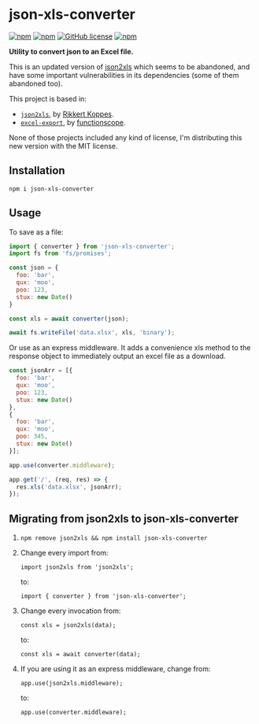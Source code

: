 # json-xls-converter

[![npm](https://img.shields.io/npm/dt/json-xls-converter)](https://www.npmjs.com/package/json-xls-converter)
[![npm](https://img.shields.io/npm/dw/json-xls-converter)](https://www.npmjs.com/package/json-xls-converter)
[![GitHub license](https://img.shields.io/github/license/neverbot/json-xls-converter)](https://github.com/neverbot/json-xls-converter/blob/master/LICENSE)
[![npm](https://img.shields.io/npm/v/json-xls-converter)](https://www.npmjs.com/package/json-xls-converter)

**Utility to convert json to an Excel file.**

This is an updated version of [json2xls](https://github.com/rikkertkoppes/json2xls) which seems to be abandoned, and have some important vulnerabilities in its dependencies (some of them abandoned too).

This project is based in:
- [`json2xls`](https://github.com/rikkertkoppes/json2xls), by [Rikkert Koppes](https://github.com/rikkertkoppes).
- [`excel-export`](https://github.com/functionscope/Node-Excel-Export), by [functionscope](https://github.com/functionscope).

None of those projects included any kind of license, I'm distributing this new version with the MIT license.

## Installation

`npm i json-xls-converter`

## Usage 

To save as a file:

```javascript
import { converter } from 'json-xls-converter';
import fs from 'fs/promises';

const json = {
  foo: 'bar',
  qux: 'moo',
  poo: 123,
  stux: new Date()
}

const xls = await converter(json);

await fs.writeFile('data.xlsx', xls, 'binary');
```

Or use as an express middleware. It adds a convenience xls method to the response object to immediately output an excel file as a download.

```javascript
const jsonArr = [{
  foo: 'bar',
  qux: 'moo',
  poo: 123,
  stux: new Date()
},
{
  foo: 'bar',
  qux: 'moo',
  poo: 345,
  stux: new Date()
}];

app.use(converter.middleware);

app.get('/', (req, res) => {
  res.xls('data.xlsx', jsonArr);
});
```

## Migrating from json2xls to json-xls-converter

1. `npm remove json2xls && npm install json-xls-converter`

2. Change every import from:

   `import json2xls from 'json2xls';`

   to:

   `import { converter } from 'json-xls-converter';`

3. Change every invocation from:

   `const xls = json2xls(data);`

   to:

   `const xls = await converter(data);`

4. If you are using it as an express middleware, change from:

   `app.use(json2xls.middleware);`

   to:
   
   `app.use(converter.middleware);`





